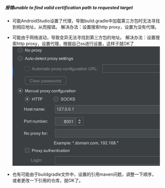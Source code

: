 ##### 报错unable to find valid certification path to requested target

* 可能AndroidStudio设置了代理，导致build.gradle中加载第三方包时无法寻找到相应地址，从而报错。
  解决办法：设置搜索http proxy，设置为没有代理。
* 可能由于网络波动，导致变异无法寻找到第三方包的地址。
  解决办法：设置搜索http proxy，设置代理，根据自己ss进行设置，这样子就OK了![image-20190620175928113](img/image-20190620175928113.png)

* 也有可能由于buildgradle文件中，设置的引用maven问题，调整一下顺序，或者更改一下引用的仓库，就OK了。